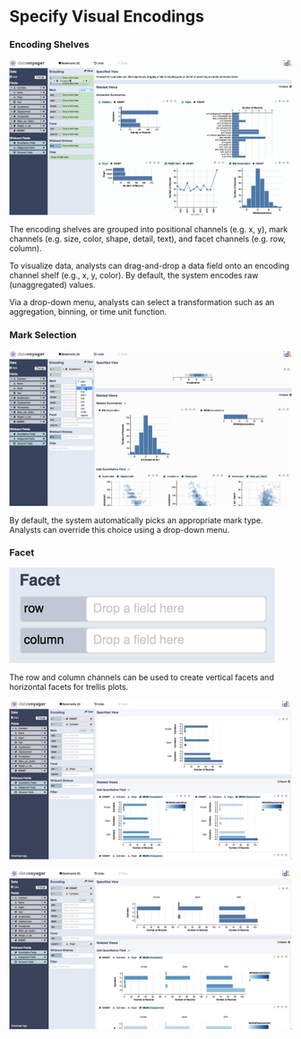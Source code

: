 # Specify Visual Encodings

### Encoding Shelves

![](../.gitbook/assets/drag_to_encoding_shelf.gif)

The encoding shelves are grouped into positional channels \(e.g. x, y\), mark channels \(e.g. size, color, shape, detail, text\), and facet channels \(e.g. row, column\).



To visualize data, analysts can drag-and-drop a data field onto an encoding channel shelf \(e.g., x, y, color\). By default, the system encodes raw \(unaggregated\) values. 



Via a drop-down menu, analysts can select a transformation such as an aggregation, binning, or time unit function.

### Mark Selection

![](../.gitbook/assets/mark_selection.gif)

By default, the system automatically picks an appropriate mark type. Analysts can override this choice using a drop-down menu.

### Facet

![](../.gitbook/assets/screen-shot-2018-05-21-at-7.46.58-pm.png)

The row and column channels can be used to create vertical facets and horizontal facets for trellis plots.

![Row is used for vertical facets.](../.gitbook/assets/screen-shot-2018-05-21-at-7.45.02-pm.png)

![Column is used for horizontal facets.](../.gitbook/assets/screen-shot-2018-05-21-at-7.46.30-pm.png)



